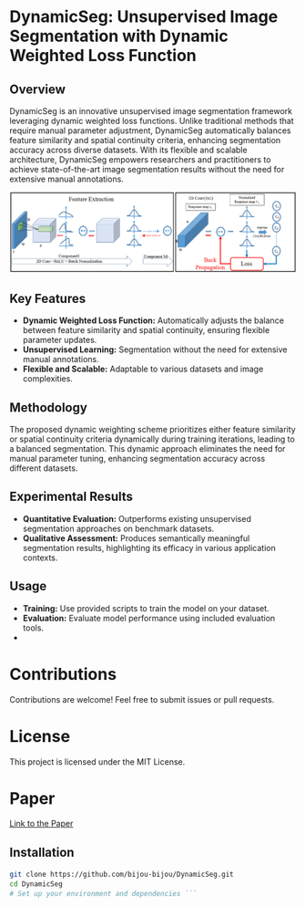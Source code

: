 # DynamicSeg: Unsupervised Image Segmentation with Dynamic Weighted Loss Function

## Overview
DynamicSeg is an innovative unsupervised image segmentation framework leveraging dynamic weighted loss functions. Unlike traditional methods that require manual parameter adjustment, DynamicSeg automatically balances feature similarity and spatial continuity criteria, enhancing segmentation accuracy across diverse datasets. With its flexible and scalable architecture, DynamicSeg empowers researchers and practitioners to achieve state-of-the-art image segmentation results without the need for extensive manual annotations.

![The CNN Framework](CNN_framwork.png)

## Key Features
- **Dynamic Weighted Loss Function:** Automatically adjusts the balance between feature similarity and spatial continuity, ensuring flexible parameter updates.
- **Unsupervised Learning:** Segmentation without the need for extensive manual annotations.
- **Flexible and Scalable:** Adaptable to various datasets and image complexities.

## Methodology
The proposed dynamic weighting scheme prioritizes either feature similarity or spatial continuity criteria dynamically during training iterations, leading to a balanced segmentation. This dynamic approach eliminates the need for manual parameter tuning, enhancing segmentation accuracy across different datasets.

## Experimental Results
- **Quantitative Evaluation:** Outperforms existing unsupervised segmentation approaches on benchmark datasets.
- **Qualitative Assessment:** Produces semantically meaningful segmentation results, highlighting its efficacy in various application contexts.

## Usage
- **Training:** Use provided scripts to train the model on your dataset.
- **Evaluation:** Evaluate model performance using included evaluation tools.
- 
# Contributions
Contributions are welcome! Feel free to submit issues or pull requests.

# License
This project is licensed under the MIT License.

# Paper
[Link to the Paper](https://ieeexplore.ieee.org/abstract/document/9999089)

## Installation
```bash
git clone https://github.com/bijou-bijou/DynamicSeg.git
cd DynamicSeg
# Set up your environment and dependencies ```
